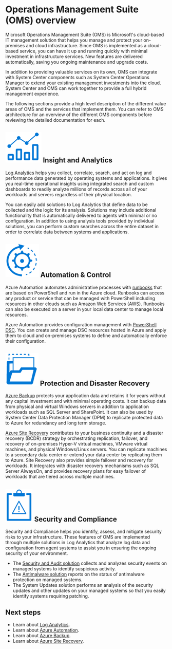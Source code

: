 <properties
   pageTitle="Operations Management Suite (OMS) overview | Microsoft Azure"
   description="Microsoft Operations Management Suite (OMS) is Microsoft's cloud-based IT management solution that helps you manage and protect your on-premises and cloud infrastructure.  This article identifies the different services included in OMS and provides links to their detailed content."
   services="operations-management-suite"
   documentationCenter=""
   authors="bwren"
   manager="jwhit"
   editor="tysonn" />
<tags
   ms.service="operations-management-suite"
   ms.devlang="na"
   ms.topic="get-started-article"
   ms.tgt_pltfrm="na"
   ms.workload="infrastructure-services"
   ms.date="10/04/2016"
   ms.author="bwren" />


# <a name="operations-management-suite-(oms)-overview"></a>Operations Management Suite (OMS) overview

Microsoft Operations Management Suite (OMS) is Microsoft's cloud-based IT management solution that helps you manage and protect your on-premises and cloud infrastructure.  Since OMS is implemented as a cloud-based service, you can have it up and running quickly with minimal investment in infrastructure services.  New features are delivered automatically, saving you ongoing maintenance and upgrade costs.

In addition to providing valuable services on its own, OMS can integrate with System Center components such as System Center Operations Manager to extend your existing management investments into the cloud.  System Center and OMS can work together to provide a full hybrid management experience.

The following sections provide a high level description of the different value areas of OMS and the services that implement them.  You can refer to OMS architecture for an overview of the different OMS components before reviewing the detailed documentation for each.


## <a name="![insight-and-analytics](media/operations-management-suite-overview/icon-insight-analytics.png)-insight-and-analytics"></a>![Insight and Analytics](media/operations-management-suite-overview/icon-insight-analytics.png) Insight and Analytics

[Log Analytics](http://azure.microsoft.com/documentation/services/log-analytics) helps you collect, correlate, search, and act on log and performance data generated by operating systems and applications. It gives you real-time operational insights using integrated search and custom dashboards to readily analyze millions of records across all of your workloads and servers regardless of their physical location.

You can easily add solutions to Log Analytics that define data to be collected and the logic for its analysis.  Solutions may include additional functionality that is automatically delivered to agents with minimal or no configuration.  In addition to using analysis tools provided by individual solutions, you can perform custom searches across the entire dataset in order to correlate data between systems and applications.  


## <a name="![automation-&-control](media/operations-management-suite-overview/icon-automation-control.png)-automation-&-control"></a>![Automation & Control](media/operations-management-suite-overview/icon-automation-control.png) Automation & Control

Azure Automation automates administrative processes with [runbooks](../automation/automation-runbook-types.md) that are based on PowerShell and run in the Azure cloud.  Runbooks can access any product or service that can be managed with PowerShell including resources in other clouds such as Amazon Web Services (AWS).  Runbooks can also be executed on a server in your local data center to manage local resources.

Azure Automation provides configuration management with [PowerShell DSC](../automation/automation-dsc-overview.md).  You can create and manage DSC resources hosted in Azure and apply them to cloud and on-premises systems to define and automatically enforce their configuration.


## <a name="![protection-and-recovery](media/operations-management-suite-overview/icon-protection-recovery.png)-protection-and-disaster-recovery"></a>![Protection and Recovery](media/operations-management-suite-overview/icon-protection-recovery.png) Protection and Disaster Recovery

[Azure Backup](http://azure.microsoft.com/documentation/services/backup) protects your application data and retains it for years without any capital investment and with minimal operating costs.  It can backup data from physical and virtual Windows servers in addition to application workloads such as SQL Server and SharePoint.  It can also be used by System Center Data Protection Manager (DPM) to replicate protected data to Azure for redundancy and long term storage.

[Azure Site Recovery](http://azure.microsoft.com/documentation/services/site-recovery) contributes to your business continuity and a disaster recovery (BCDR) strategy by orchestrating replication, failover, and recovery of on-premises Hyper-V virtual machines, VMware virtual machines, and physical Windows/Linux servers. You can replicate machines to a secondary data center or extend your data center by replicating them to Azure. Site Recovery also provides simple failover and recovery for workloads. It integrates with disaster recovery mechanisms such as SQL Server AlwaysOn, and provides recovery plans for easy failover of workloads that are tiered across multiple machines.


## <a name="![oms-security-and-compliance](media/operations-management-suite-overview/icon-security-compliance.png)-security-and-compliance"></a>![OMS Security and Compliance](media/operations-management-suite-overview/icon-security-compliance.png) Security and Compliance
Security and Compliance helps you identify, assess, and mitigate security risks to your infrastructure.  These features of OMS are implemented through multiple solutions in Log Analytics that analyze log data and configuration from agent systems to assist you in ensuring the ongoing security of your environment.

- The [Security and Audit solution](oms-security-getting-started.md ) collects and analyzes security events on managed systems to identify suspicious activity.
- The [Antimalware solution](log-analytics-malware.md ) reports on the status of antimalware protection on managed systems.  
- The System Updates solution performs an analysis of the security updates and other updates on your managed systems so that you easily identify systems requiring patching.


## <a name="next-steps"></a>Next steps
- Learn about [Log Analytics](http://azure.microsoft.com/documentation/services/log-analytics).
- Learn about [Azure Automation](../automation/automation-intro.md).
- Learn about [Azure Backup](http://azure.microsoft.com/documentation/services/backup).
- Learn about [Azure Site Recovery](http://azure.microsoft.com/documentation/services/site-recovery).



<!--HONumber=Oct16_HO3-->


